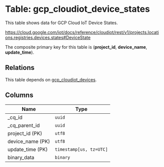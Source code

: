# Table: gcp_cloudiot_device_states

This table shows data for GCP Cloud IoT Device States.

https://cloud.google.com/iot/docs/reference/cloudiot/rest/v1/projects.locations.registries.devices.states#DeviceState

The composite primary key for this table is (**project_id**, **device_name**, **update_time**).

## Relations

This table depends on [gcp_cloudiot_devices](gcp_cloudiot_devices.md).

## Columns

| Name          | Type          |
| ------------- | ------------- |
|_cq_id|`uuid`|
|_cq_parent_id|`uuid`|
|project_id (PK)|`utf8`|
|device_name (PK)|`utf8`|
|update_time (PK)|`timestamp[us, tz=UTC]`|
|binary_data|`binary`|